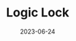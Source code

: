 ---
title: Logic Lock
description: This tutorial covers how to create a "logic lock" using the Micro:Bit by using variables and an "if" statement along with a logical expression.
authors: Jon Stapleton
date: 2023-06-24
video: logic-lock
---